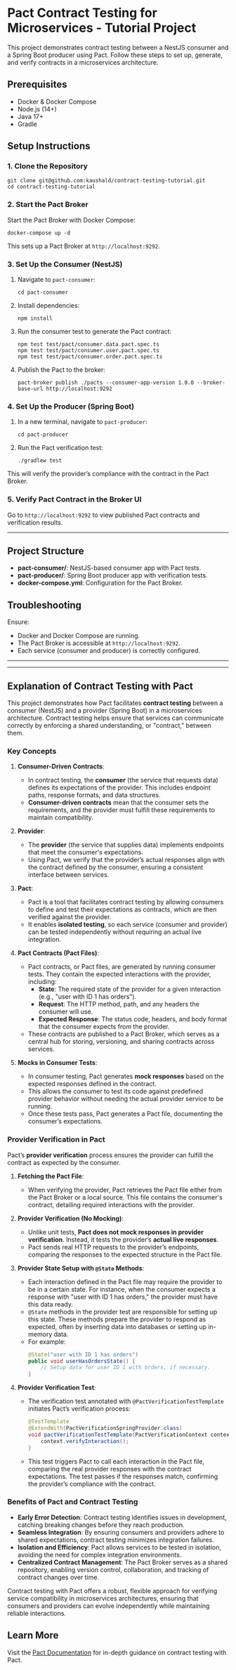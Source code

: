 # Pact Contract Testing for Microservices - Tutorial Project

This project demonstrates contract testing between a NestJS consumer and a Spring Boot producer using Pact. Follow these steps to set up, generate, and verify contracts in a microservices architecture.

## Prerequisites

- Docker & Docker Compose
- Node.js (14+)
- Java 17+
- Gradle

## Setup Instructions

### 1. Clone the Repository

    git clone git@github.com:kaushald/contract-testing-tutorial.git
    cd contract-testing-tutorial

### 2. Start the Pact Broker

Start the Pact Broker with Docker Compose:

    docker-compose up -d

This sets up a Pact Broker at `http://localhost:9292`.

### 3. Set Up the Consumer (NestJS)

1.  Navigate to `pact-consumer`:

        cd pact-consumer

2.  Install dependencies:

        npm install

3.  Run the consumer test to generate the Pact contract:

        npm test test/pact/consumer.data.pact.spec.ts
        npm test test/pact/consumer.user.pact.spec.ts
        npm test test/pact/consumer.order.pact.spec.ts

4.  Publish the Pact to the broker:

        pact-broker publish ./pacts --consumer-app-version 1.0.0 --broker-base-url http://localhost:9292

### 4. Set Up the Producer (Spring Boot)

1.  In a new terminal, navigate to `pact-producer`:

        cd pact-producer

2.  Run the Pact verification test:

        ./gradlew test

This will verify the provider’s compliance with the contract in the Pact Broker.

### 5. Verify Pact Contract in the Broker UI

Go to `http://localhost:9292` to view published Pact contracts and verification results.

---

## Project Structure

- **pact-consumer/**: NestJS-based consumer app with Pact tests.
- **pact-producer/**: Spring Boot producer app with verification tests.
- **docker-compose.yml**: Configuration for the Pact Broker.

## Troubleshooting

Ensure:

- Docker and Docker Compose are running.
- The Pact Broker is accessible at `http://localhost:9292`.
- Each service (consumer and producer) is correctly configured.

---

---

## Explanation of Contract Testing with Pact

This project demonstrates how Pact facilitates **contract testing** between a consumer (NestJS) and a provider (Spring Boot) in a microservices architecture. Contract testing helps ensure that services can communicate correctly by enforcing a shared understanding, or "contract," between them.

### Key Concepts

1. **Consumer-Driven Contracts**:
   - In contract testing, the **consumer** (the service that requests data) defines its expectations of the provider. This includes endpoint paths, response formats, and data structures.
   - **Consumer-driven contracts** mean that the consumer sets the requirements, and the provider must fulfill these requirements to maintain compatibility.
2. **Provider**:

   - The **provider** (the service that supplies data) implements endpoints that meet the consumer's expectations.
   - Using Pact, we verify that the provider’s actual responses align with the contract defined by the consumer, ensuring a consistent interface between services.

3. **Pact**:

   - Pact is a tool that facilitates contract testing by allowing consumers to define and test their expectations as contracts, which are then verified against the provider.
   - It enables **isolated testing**, so each service (consumer and provider) can be tested independently without requiring an actual live integration.

4. **Pact Contracts (Pact Files)**:

   - Pact contracts, or Pact files, are generated by running consumer tests. They contain the expected interactions with the provider, including:
     - **State**: The required state of the provider for a given interaction (e.g., "user with ID 1 has orders").
     - **Request**: The HTTP method, path, and any headers the consumer will use.
     - **Expected Response**: The status code, headers, and body format that the consumer expects from the provider.
   - These contracts are published to a Pact Broker, which serves as a central hub for storing, versioning, and sharing contracts across services.

5. **Mocks in Consumer Tests**:
   - In consumer testing, Pact generates **mock responses** based on the expected responses defined in the contract.
   - This allows the consumer to test its code against predefined provider behavior without needing the actual provider service to be running.
   - Once these tests pass, Pact generates a Pact file, documenting the consumer’s expectations.

### Provider Verification in Pact

Pact’s **provider verification** process ensures the provider can fulfill the contract as expected by the consumer.

1. **Fetching the Pact File**:

   - When verifying the provider, Pact retrieves the Pact file either from the Pact Broker or a local source. This file contains the consumer's contract, detailing required interactions with the provider.

2. **Provider Verification (No Mocking)**:

   - Unlike unit tests, **Pact does not mock responses in provider verification**. Instead, it tests the provider’s **actual live responses**.
   - Pact sends real HTTP requests to the provider’s endpoints, comparing the responses to the expected structure in the Pact file.

3. **Provider State Setup with `@State` Methods**:

   - Each interaction defined in the Pact file may require the provider to be in a certain state. For instance, when the consumer expects a response with "user with ID 1 has orders," the provider must have this data ready.
   - `@State` methods in the provider test are responsible for setting up this state. These methods prepare the provider to respond as expected, often by inserting data into databases or setting up in-memory data.
   - For example:
     ```java
     @State("user with ID 1 has orders")
     public void userHasOrdersState() {
         // Setup data for user ID 1 with orders, if necessary.
     }
     ```

4. **Provider Verification Test**:
   - The verification test annotated with `@PactVerificationTestTemplate` initiates Pact’s verification process:
     ```java
     @TestTemplate
     @ExtendWith(PactVerificationSpringProvider.class)
     void pactVerificationTestTemplate(PactVerificationContext context) {
         context.verifyInteraction();
     }
     ```
   - This test triggers Pact to call each interaction in the Pact file, comparing the real provider responses with the contract expectations. The test passes if the responses match, confirming the provider’s compliance with the contract.

### Benefits of Pact and Contract Testing

- **Early Error Detection**: Contract testing identifies issues in development, catching breaking changes before they reach production.
- **Seamless Integration**: By ensuring consumers and providers adhere to shared expectations, contract testing minimizes integration failures.
- **Isolation and Efficiency**: Pact allows services to be tested in isolation, avoiding the need for complex integration environments.
- **Centralized Contract Management**: The Pact Broker serves as a shared repository, enabling version control, collaboration, and tracking of contract changes over time.

Contract testing with Pact offers a robust, flexible approach for verifying service compatibility in microservices architectures, ensuring that consumers and providers can evolve independently while maintaining reliable interactions.

## Learn More

Visit the [Pact Documentation](https://docs.pact.io/) for in-depth guidance on contract testing with Pact.
